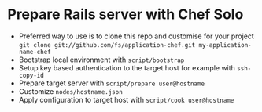 # Prepare Rails server with Chef Solo


* Preferred way to use is to clone this repo and customise for your project `git clone git://github.com/fs/application-chef.git my-application-name-chef`
* Bootstrap local environment with `script/bootstrap`
* Setup key based authentication to the target host for example with `ssh-copy-id`
* Prepare target server with `script/prepare user@hostname`
* Customize `nodes/hostname.json`
* Apply configuration to target host with `script/cook user@hostname`
